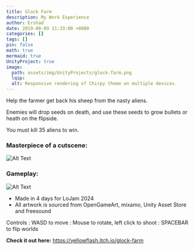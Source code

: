```yaml
---
title: Glock Farm
description: My Work Experience
author: Ershad
date: 2019-08-09 11:33:00 +0800
categories: []
tags: []
pin: false
math: true
mermaid: true
UnityProject: true
image:
  path: assets/img/UnityProjects/glock-farm.png
  lqip: 
  alt: Responsive rendering of Chirpy theme on multiple devices.
---
```

Help the farmer get back his sheep from the nasty aliens.

Enemies will drop seeds on death, and use these seeds to grow bullets or heath on the flipside.

You must kill 35 aliens to win.

### Masterpiece of a cutscene: 

![Alt Text](assets/img/UnityProjects/glockfarm-cutscene.gif)

### Gameplay:
![Alt Text](assets/img/UnityProjects/glockfarm-gameplay.gif)


- Made in 4 days for LoJam 2024
- All artwork is sourced from OpenGameArt, mixamo, Unity Asset Store and freesound

Controls
  : WASD to move
  : Mouse to rotate, left click to shoot
  : SPACEBAR to flip worlds

**Check it out here:** <https://yellowflash.itch.io/glock-farm>
